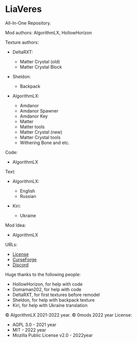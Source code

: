 # LiaVeres
All-In-One Repository.

Mod authors: AlgorithmLX, HollowHorizon

Texture authors:

- DeltaRXT:
  - Matter Crystal (old)
  - Matter Crystal Block

- Sheldon: 
  - Backpack

- AlgorithmLX:
  - Amdanor
  - Amdanor Spawner
  - Amdanor Key
  - Matter
  - Matter tools
  - Matter Crystal (new)
  - Matter Crystal tools 
  - Withering Bone and etc.

Code:
  - AlgorithmLX

Text: 
  - AlgorithmLX:
    - English
    - Russian

  - Kiri:
    - Ukraine

Mod Idea: 
  - AlgorithmLX

URLs:
  - [License](https://GitHub.com/0mods/LiaVeres/LICENSE)
  - [CurseForge](https://CurseForge.com/Minecraft/mc-mods/LiaVeres)
  - [Discord](https://discord.gg/e2Abs6XAYW)

Huge thanks to the following people:
  - HollowHorizon, for help with code
  - Domaman202, for help with code
  - DeltaRXT, for first textures before remodel
  - Sheldon, for help with backpack texture
  - Kiri, for help with Ukraine translation

© AlgorithmLX 2021-2022 year. © 0mods 2022 year
License: 
  - AGPL 3.0 - 2021 year
  - MIT - 2022 year
  - Mozilla Public License v2.0 - 2022year
